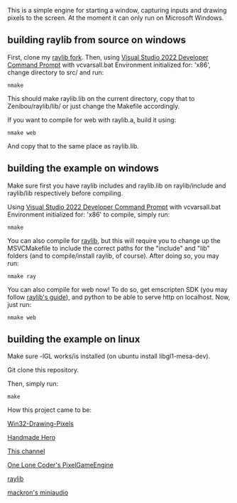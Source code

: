 This is a simple engine for starting a window, capturing inputs and drawing pixels to the screen. At the moment it can only run on Microsoft Windows.

building raylib from source on windows
--------------
First, clone my [raylib fork](https://github.com/Nostress767/raylib).
Then, using [Visual Studio 2022 Developer Command Prompt](https://visualstudio.microsoft.com/downloads/?q=build+tools) with vcvarsall.bat Environment initialized for: 'x86', change directory to src/ and run:

    nmake

This should make raylib.lib on the current directory, copy that to Zenibou/raylib/lib/ or just change the Makefile accordingly.

If you want to compile for web with raylib.a, build it using:

    nmake web

And copy that to the same place as raylib.lib.

building the example on windows
--------------
Make sure first you have raylib includes and raylib.lib on raylib/include and raylib/lib respectively before compiling.

Using [Visual Studio 2022 Developer Command Prompt](https://visualstudio.microsoft.com/downloads/?q=build+tools) with vcvarsall.bat Environment initialized for: 'x86' to compile, simply run:

    nmake

You can also compile for [raylib](https://www.raylib.com/), but this will require you to change up the MSVCMakefile to include the correct paths for the "include" and "lib" folders (and to compile/install raylib, of course).
After doing so, you may run:

    nmake ray

You can also compile for web now! To do so, get emscripten SDK (you may follow [raylib's guide](https://github.com/raysan5/raylib/wiki/Working-for-Web-(HTML5))), and python to be able to serve http on localhost.
Now, just run:

    nmake web


building the example on linux
--------------
Make sure -lGL works/is installed (on ubuntu install libgl1-mesa-dev).

Git clone this repository.

Then, simply run:

    make


How this project came to be:

[Win32-Drawing-Pixels](https://samulinatri.com/blog/win32-drawing-pixels/)

[Handmade Hero](https://handmadehero.org/)

[This channel](https://www.youtube.com/channel/UCaTznQhurW5AaiYPbhEA-KA)

[One Lone Coder's PixelGameEngine](https://github.com/OneLoneCoder/olcPixelGameEngine)

[raylib](https://github.com/raysan5/raylib)

[mackron's miniaudio](https://github.com/mackron/miniaudio)

